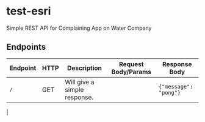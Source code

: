 # test-esri
Simple REST API for Complaining App on Water Company

## Endpoints

| Endpoint      | HTTP   | Description  | Request Body/Params | Response Body|
| ------------- | ------ | ---------------------- | ---------------------------------------------------------------- |----|
| `/`    | GET    | Will give a simple response.|  |`{"message": "pong"}`
|
